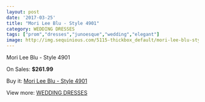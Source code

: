 ```yaml
---
layout: post
date: '2017-03-25'
title: "Mori Lee Blu - Style 4901"
category: WEDDING DRESSES
tags: ["prom","dresses","junoesque","wedding","elegant"]
image: http://img.sequinious.com/5115-thickbox_default/mori-lee-blu-style-4901.jpg
---
```

Mori Lee Blu - Style 4901

On Sales: **$261.99**
<a href="https://www.sequinious.com/wedding-dresses/2127-mori-lee-blu-style-4901.html"><amp-img layout="responsive" width="600" height="600" src="//img.sequinious.com/5115-thickbox_default/mori-lee-blu-style-4901.jpg" alt="Mori Lee Blu - Style 4901 0" /></a>
<a href="https://www.sequinious.com/wedding-dresses/2127-mori-lee-blu-style-4901.html"><amp-img layout="responsive" width="600" height="600" src="//img.sequinious.com/5117-thickbox_default/mori-lee-blu-style-4901.jpg" alt="Mori Lee Blu - Style 4901 1" /></a>
<a href="https://www.sequinious.com/wedding-dresses/2127-mori-lee-blu-style-4901.html"><amp-img layout="responsive" width="600" height="600" src="//img.sequinious.com/5116-thickbox_default/mori-lee-blu-style-4901.jpg" alt="Mori Lee Blu - Style 4901 2" /></a>

Buy it: [Mori Lee Blu - Style 4901](https://www.sequinious.com/wedding-dresses/2127-mori-lee-blu-style-4901.html "Mori Lee Blu - Style 4901")

View more: [WEDDING DRESSES](https://www.sequinious.com/2-wedding-dresses "WEDDING DRESSES")